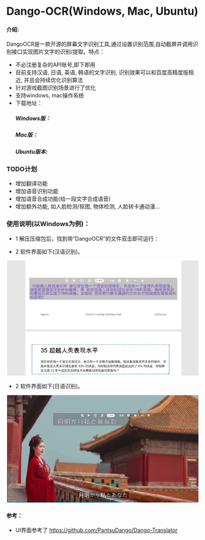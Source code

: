 # Dango-OCR(Windows, Mac, Ubuntu)

#### 介绍:
DangoOCR是一款开源的屏幕文字识别工具,通过设置识别范围,自动截屏并调用识别接口实现图片文字的识别/提取。特点：
+ 不必注册复杂的API账号,即下即用
+ 目前支持汉语, 日语, 英语, 韩语的文字识别, 识别效果可以和百度高精度版相近, 并且会持续优化识别算法
+ 针对游戏截图识别场景进行了优化
+ 支持windows, mac操作系统
+ 下载地址：
   ##### Windows版：
   ##### Mac版：
   ##### Ubuntu版本:
   
### TODO计划
+ 增加翻译功能
+ 增加语音识别功能
+ 增加语音合成功能(给一段文字合成语音)
+ 增加额外功能, 如人脸检测/抠图, 物体检测, 人脸转卡通动漫...

### 使用说明(以Windows为例)：

+ 1 解压压缩包后，找到带“DangoOCR”的文件双击即可运行：

+ 2 软件界面如下(汉语识别)。
<div align="center">
    <img src="./images/chinese.jpg" width="500">
</div>


+ 2 软件界面如下(日语识别)。
<div align="center">
    <img src="./images/japanese.jpg" width="500">
</div>


#### 参考：
+ UI界面参考了 https://github.com/PantsuDango/Dango-Translator
